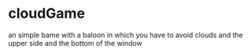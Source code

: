 # cloudGame
an simple bame with a baloon in which you have to avoid clouds 
and the upper side and the bottom of the window
